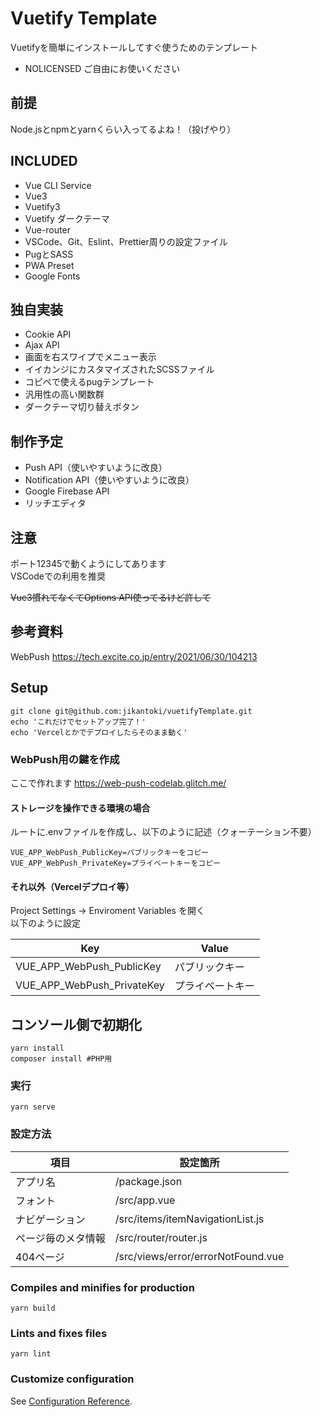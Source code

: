 # Vuetify Template

Vuetifyを簡単にインストールしてすぐ使うためのテンプレート

- NOLICENSED ご自由にお使いください

## 前提

Node.jsとnpmとyarnくらい入ってるよね！（投げやり）

## INCLUDED

- Vue CLI Service
- Vue3
- Vuetify3
- Vuetify ダークテーマ
- Vue-router
- VSCode、Git、Eslint、Prettier周りの設定ファイル
- PugとSASS
- PWA Preset
- Google Fonts

## 独自実装

- Cookie API
- Ajax API
- 画面を右スワイプでメニュー表示
- イイカンジにカスタマイズされたSCSSファイル
- コピペで使えるpugテンプレート
- 汎用性の高い関数群
- ダークテーマ切り替えボタン

## 制作予定

- Push API（使いやすいように改良）
- Notification API（使いやすいように改良）
- Google Firebase API
- リッチエディタ

## 注意

ポート12345で動くようにしてあります  
VSCodeでの利用を推奨

~~Vue3慣れてなくてOptions API使ってるけど許して~~

## 参考資料

WebPush https://tech.excite.co.jp/entry/2021/06/30/104213

## Setup

```shell
git clone git@github.com:jikantoki/vuetifyTemplate.git
echo 'これだけでセットアップ完了！'
echo 'Vercelとかでデプロイしたらそのまま動く'
```

### WebPush用の鍵を作成

ここで作れます https://web-push-codelab.glitch.me/

#### ストレージを操作できる環境の場合

ルートに.envファイルを作成し、以下のように記述（クォーテーション不要）

```env
VUE_APP_WebPush_PublicKey=パブリックキーをコピー
VUE_APP_WebPush_PrivateKey=プライベートキーをコピー
```

#### それ以外（Vercelデプロイ等）

Project Settings → Enviroment Variables を開く  
以下のように設定

| Key                        | Value            |
| -------------------------- | ---------------- |
| VUE_APP_WebPush_PublicKey  | パブリックキー   |
| VUE_APP_WebPush_PrivateKey | プライベートキー |

## コンソール側で初期化

```shell
yarn install
composer install #PHP用
```

### 実行

```shell
yarn serve
```

### 設定方法

| 項目               | 設定箇所                           |
| ------------------ | ---------------------------------- |
| アプリ名           | /package.json                      |
| フォント           | /src/app.vue                       |
| ナビゲーション     | /src/items/itemNavigationList.js   |
| ページ毎のメタ情報 | /src/router/router.js              |
| 404ページ          | /src/views/error/errorNotFound.vue |

### Compiles and minifies for production

```shell
yarn build
```

### Lints and fixes files

```shell
yarn lint
```

### Customize configuration

See [Configuration Reference](https://cli.vuejs.org/config/).
